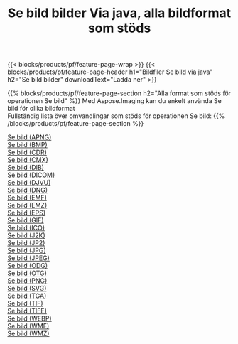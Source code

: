 ﻿---
title: Se bild bilder Via java, alla bildformat som stöds 
weight: 3920
url: /sv/java/viewer 
lang: sv
langdirlevel: 2
locales: zh-hans,ja,it,ru,de,es,fr,nl,id,lt,pl,pt,vi,tr,ko,zh-hant,ar,hi,th,sv,cs,uk,he
description: Med Aspose.Imaging kan du enkelt Se bild bilder via java
---

{{< blocks/products/pf/feature-page-wrap >}}
{{< blocks/products/pf/feature-page-header h1="Bildfiler Se bild via java" h2="Se bild bilder" downloadText="Ladda ner" >}}


{{% blocks/products/pf/feature-page-section  h2="Alla format som stöds för operationen Se bild" %}}
Med Aspose.Imaging kan du enkelt använda Se bild för olika bildformat
<br/>
Fullständig lista över omvandlingar som stöds för operationen Se bild:
{{% /blocks/products/pf/feature-page-section %}}
<div class="container-fluid productfamilypage bg-gray">
    <div class="convertypes bg-gray agp-content section">
        <div class="container">
		<div class="row other-converters">
		    <div class='col-md-2 other-converter remove-lp remove-rp'><a href="/imaging/sv/java/viewer/apng" >Se bild (APNG)</a></div><div class='col-md-2 other-converter remove-lp remove-rp'><a href="/imaging/sv/java/viewer/bmp" >Se bild (BMP)</a></div><div class='col-md-2 other-converter remove-lp remove-rp'><a href="/imaging/sv/java/viewer/cdr" >Se bild (CDR)</a></div><div class='col-md-2 other-converter remove-lp remove-rp'><a href="/imaging/sv/java/viewer/cmx" >Se bild (CMX)</a></div><div class='col-md-2 other-converter remove-lp remove-rp'><a href="/imaging/sv/java/viewer/dib" >Se bild (DIB)</a></div><div class='col-md-2 other-converter remove-lp remove-rp'><a href="/imaging/sv/java/viewer/dicom" >Se bild (DICOM)</a></div><div class='col-md-2 other-converter remove-lp remove-rp'><a href="/imaging/sv/java/viewer/djvu" >Se bild (DJVU)</a></div><div class='col-md-2 other-converter remove-lp remove-rp'><a href="/imaging/sv/java/viewer/dng" >Se bild (DNG)</a></div><div class='col-md-2 other-converter remove-lp remove-rp'><a href="/imaging/sv/java/viewer/emf" >Se bild (EMF)</a></div><div class='col-md-2 other-converter remove-lp remove-rp'><a href="/imaging/sv/java/viewer/emz" >Se bild (EMZ)</a></div><div class='col-md-2 other-converter remove-lp remove-rp'><a href="/imaging/sv/java/viewer/eps" >Se bild (EPS)</a></div><div class='col-md-2 other-converter remove-lp remove-rp'><a href="/imaging/sv/java/viewer/gif" >Se bild (GIF)</a></div><div class='col-md-2 other-converter remove-lp remove-rp'><a href="/imaging/sv/java/viewer/ico" >Se bild (ICO)</a></div><div class='col-md-2 other-converter remove-lp remove-rp'><a href="/imaging/sv/java/viewer/j2k" >Se bild (J2K)</a></div><div class='col-md-2 other-converter remove-lp remove-rp'><a href="/imaging/sv/java/viewer/jp2" >Se bild (JP2)</a></div><div class='col-md-2 other-converter remove-lp remove-rp'><a href="/imaging/sv/java/viewer/jpg" >Se bild (JPG)</a></div><div class='col-md-2 other-converter remove-lp remove-rp'><a href="/imaging/sv/java/viewer/jpeg" >Se bild (JPEG)</a></div><div class='col-md-2 other-converter remove-lp remove-rp'><a href="/imaging/sv/java/viewer/odg" >Se bild (ODG)</a></div><div class='col-md-2 other-converter remove-lp remove-rp'><a href="/imaging/sv/java/viewer/otg" >Se bild (OTG)</a></div><div class='col-md-2 other-converter remove-lp remove-rp'><a href="/imaging/sv/java/viewer/png" >Se bild (PNG)</a></div><div class='col-md-2 other-converter remove-lp remove-rp'><a href="/imaging/sv/java/viewer/svg" >Se bild (SVG)</a></div><div class='col-md-2 other-converter remove-lp remove-rp'><a href="/imaging/sv/java/viewer/tga" >Se bild (TGA)</a></div><div class='col-md-2 other-converter remove-lp remove-rp'><a href="/imaging/sv/java/viewer/tif" >Se bild (TIF)</a></div><div class='col-md-2 other-converter remove-lp remove-rp'><a href="/imaging/sv/java/viewer/tiff" >Se bild (TIFF)</a></div><div class='col-md-2 other-converter remove-lp remove-rp'><a href="/imaging/sv/java/viewer/webp" >Se bild (WEBP)</a></div><div class='col-md-2 other-converter remove-lp remove-rp'><a href="/imaging/sv/java/viewer/wmf" >Se bild (WMF)</a></div><div class='col-md-2 other-converter remove-lp remove-rp'><a href="/imaging/sv/java/viewer/wmz" >Se bild (WMZ)</a></div>
                </div>
        </div>
    </div>
</div>
<br/>
